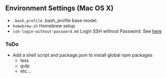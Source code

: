 Environment Settings (Mac OS X)
---------
* `.bash_profile`                  .bash_profile base model. 
* `homebrew.sh`                    Homebrew setup
* `ssh-login-without-password.md`  Login SSH without Password. See [here](ssh-login-without-password.md)



### ToDo
* Add a shell script and package.json to install global npm packages
    * less
    * gulp
    * etc...
